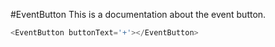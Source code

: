 #EventButton
This is a documentation about the event button.

```js
<EventButton buttonText='+'></EventButton>
```
